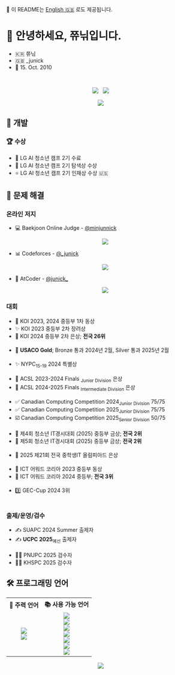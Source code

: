 📄 이 README는 [English 🇬🇧](README.md) 로도 제공됩니다.

<h1>👋 안녕하세요, 쮸닊입니다.</h1>

<ul>
	<li>🇰🇷 쮸닊</li>
	<li>🇬🇧 _junick</li>
	<li>🎂 15. Oct. 2010</li>
</ul>
<p>
</p><br>

<p align="center">
	<a href="mailto:minjunnicky@gmail.com"><img src="https://img.shields.io/badge/Gmail-d14836?style=flat-square&logo=Gmail&logoColor=white&link=minjunnicky@gmail.com"/></a> &nbsp
	<a href="https://solved.ac/minjunnick" target="_blank"><img src="http://mazassumnida.wtf/api/mini/generate_badge?boj=minjunnick"></a>
</p>

<p align="center">
	<img src="https://github-readme-stats.vercel.app/api?username=junick1&show_icons=true&theme=dracula">
</p>

<h2>🔧 개발</h2>
<h3>🏆 수상</h3>
<ul>
 <li>📝 LG AI 청소년 캠프 2기 수료</li>
 <li>🔎 LG AI 청소년 캠프 2기 탐색상 수상</li>
 <li>⭐️ LG AI 청소년 캠프 2기 인재상 수상 🇺🇸</li>
</ul>

<h2>🤔 문제 해결</h2>
<h3>온라인 저지</h3>
<ul>
	<li>
		💻 Baekjoon Online Judge - <a href="https://solved.ac/profile/minjunnick">@minjunnick</a>
  		<p align="center"><a href="https://solved.ac/profile/minjunnick" target="_blank"><img src="https://github-readme-solvedac-hyp3rflow.vercel.app/api/?handle=minjunnick"></a></p>
	</li>
	<li>
		📊 Codeforces - <a href="https://codeforces.com/profile/_junick">@_junick</a>
		<p align="center"><a href="https://codeforces.com/profile/_junick"><img src="https://codeforces-readme-stats.vercel.app/api/card?username=_junick"></a></p>
	</li>
	<li>
		📧 AtCoder - <a href="https://atcoder.jp/users/junick_">@junick_</a>
		<p align="center"><a href="https://atcoder.jp/users/junick_" target="_blank"><img src="https://atcoder.junah.dev/v2/generate_badge?name=junick_"></a></p>
	</li>
</ul>

<h3>대회</h3>
<ul>
	<!-- KOI -->
	<li>🥉 KOI 2023, 2024 중등부 1차 동상</li>
	<li>✨ KOI 2023 중등부 2차 장려상</li>
	<li>🥈 KOI 2024 중등부 2차 은상; <b>전국 26위</b></li>
	<br>
	<!-- USACO -->
	<li>🥇 <b>USACO Gold</b>; Bronze 통과 2024년 2월, Silver 통과 2025년 2월</li>
	<br>
	<!-- NYPC -->
	<li>✨ NYPC<sub>15-19</sub> 2024 특별상</li>
	<br>
	<!-- ACSL -->
	<li>🥈 ACSL 2023-2024 Finals <sub>Junior Division</sub> 은상</li>
	<li>🥈 ACSL 2024-2025 Finals <sub>Intermediate Division</sub> 은상</li>
	<br>
	<!-- CCC -->
	<li>✅ Canadian Computing Competition 2024<sub>Junior Division</sub> 75/75</li>
	<li>✅ Canadian Computing Competition 2025<sub>Junior Division</sub> 75/75</li>
	<li>☑️ Canadian Computing Competition 2025<sub>Senior Division</sub> 50/75</li>
	<br>
	<!-- 한국정보기술진흥원 -->
 	<li>🥇 제4회 청소년 IT경시대회 (2025) 중등부 금상; <b>전국 2위</b></li>
	<li>🥇 제5회 청소년 IT경시대회 (2025) 중등부 금상; <b>전국 2위</b></li>
	<br>
	<!-- 디미고 -->
	<li>🥈 2025 제21회 전국 중학생IT 올림피아드 은상</li>
	<br>
	<!-- ICT AWARD KOREA -->
	<li>🥉 ICT 어워드 코리아 2023 중등부 동상</li>
	<li>🥈 ICT 어워드 코리아 2024 중등부; <b>전국 3위</b></li>
	<br>
	<!-- GEC-Cup -->
	<li>3️⃣ GEC-Cup 2024 3위</li><br>
</ul>

<h3>출제/운영/검수</h3>
<ul>
	<li>✍️ SUAPC 2024 Summer 출제자</li>
	<li>✍️ <b>UCPC 2025</b><sub>예선</sub> 출제자</li>
	<br>
	<li>🧑‍💻 PNUPC 2025 검수자</li>
	<li>🧑‍💻 KHSPC 2025 검수자</li>
</ul>

<h2>🛠️ 프로그래밍 언어</h2>

<table align="center">
	<tr>
		<th>💪 주력 언어</th>
		<th>📚 사용 가능 언어 </th>
	</tr>
	<tr>
		<td align="center">
			<img src="https://img.shields.io/badge/C++-00599C?style=for-the-badge&logo=c%2b%2b&logoColor=white"/><br>
			<img src="https://img.shields.io/badge/Python-3776AB?style=for-the-badge&logo=python&logoColor=white"/>
		</td>
		<td align="center">
			<img src="https://img.shields.io/badge/C-00599C?style=for-the-badge&logo=c&logoColor=white"/><br>
			<img src="https://img.shields.io/badge/C%23-239120?style=for-the-badge&logo=unity&logoColor=white"/><br>
			<img src="https://img.shields.io/badge/Java-ED8B00?style=for-the-badge&logo=openjdk&logoColor=white"/><br>
			<img src="https://img.shields.io/badge/HTML5-E34F26?style=for-the-badge&logo=html5&logoColor=white"/><br>
			<img src="https://img.shields.io/badge/CSS3-1572B6?style=for-the-badge&logo=css3&logoColor=white"/><br>
			<img src="https://img.shields.io/badge/JavaScript-F7DF1E?style=for-the-badge&logo=javascript&logoColor=black"/><br>
			<img src="https://img.shields.io/badge/Node.js-339933?style=for-the-badge&logo=nodedotjs&logoColor=white"/>
		</td>
	</tr>
</table>

<p align="center"><img src="https://github-readme-stats.vercel.app/api/top-langs/?username=junick1&layout=compact&theme=dracula"/></p>

